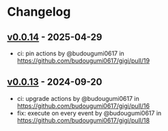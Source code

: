 # Changelog

## [v0.0.14](https://github.com/budougumi0617/gigi/compare/v0.0.13...v0.0.14) - 2025-04-29
- ci: pin actions by @budougumi0617 in https://github.com/budougumi0617/gigi/pull/19

## [v0.0.13](https://github.com/budougumi0617/gigi/compare/v0.0.12...v0.0.13) - 2024-09-20
- ci: upgrade actions by @budougumi0617 in https://github.com/budougumi0617/gigi/pull/16
- fix: execute on every event by @budougumi0617 in https://github.com/budougumi0617/gigi/pull/18
